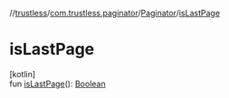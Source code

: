 //[trustless](../../../index.md)/[com.trustless.paginator](../index.md)/[Paginator](index.md)/[isLastPage](is-last-page.md)

# isLastPage

[kotlin]\
fun [isLastPage](is-last-page.md)(): [Boolean](https://kotlinlang.org/api/latest/jvm/stdlib/kotlin/-boolean/index.html)
